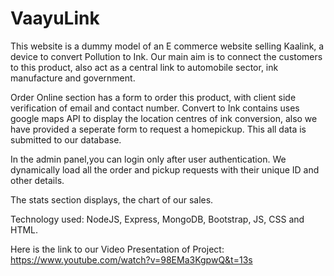 # VaayuLink

This website is a dummy model of an E commerce website selling Kaalink, a device to convert Pollution to Ink. 
Our main aim is to connect the customers to this product, also act as a central link to automobile sector, ink manufacture and government.

Order Online section has a form to order this product, with client side verification of email and contact number.
Convert to Ink contains uses google maps API to display the location centres of ink conversion, also we have provided a seperate form to request a homepickup. This all data is submitted to our database. 

In the admin panel,you can login only after user authentication.  We dynamically load all the order and pickup requests with their unique ID and other details.

The stats section displays, the chart of our sales.

Technology used: NodeJS, Express, MongoDB, Bootstrap, JS, CSS and HTML.

Here is the link to our Video Presentation of Project: https://www.youtube.com/watch?v=98EMa3KgpwQ&t=13s
